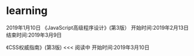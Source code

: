 # learning
2019年1月10日
《JavaScript高级程序设计》(第3版）
开始时间:2019年2月13日
结束时间:2019年3月9日

《CSS权威指南》(第3版)     <<< 阅读中
开始时间:2019年3月10日
